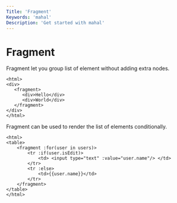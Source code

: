 ```yaml
---
Title: 'Fragment'
Keywords: 'mahal'
Description: 'Get started with mahal'
---
```


# Fragment

Fragment let you group list of element without adding extra nodes. 

```
<html>
<div>
   <fragment>
      <div>Hello</div>
      <div>World</div>
   </fragment>
</div>
</html>
```

Fragment can be used to render the list of elements conditionally.

```
<html>
<table>
    <fragment :for(user in users)>
        <tr :if(user.isEdit)>
            <td> <input type="text" :value="user.name"/> </td>
        </tr>
        <tr :else>
            <td>{{user.name}}</td>
        </tr>
    </fragment>
</table>
</html>
```